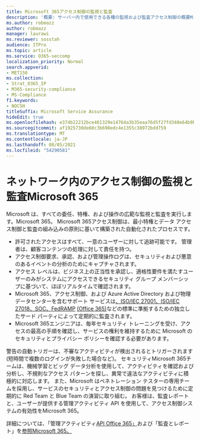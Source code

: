 ```yaml
---
title: Microsoft 365アクセス制御の監視と監査
description: '概要: サーバー内で使用できる各種の監視および監査アクセス制御の概要Microsoft 365。'
ms.author: robmazz
author: robmazz
manager: laurawi
ms.reviewer: sosstah
audience: ITPro
ms.topic: article
ms.service: O365-seccomp
localization_priority: Normal
search.appverid:
- MET150
ms.collection:
- Strat_O365_IP
- M365-security-compliance
- MS-Compliance
f1.keywords:
- NOCSH
titleSuffix: Microsoft Service Assurance
hideEdit: true
ms.openlocfilehash: e374b22212bce461329e14764a3b35eaa76d5f27fd340e64b9b64fb26ecf35f6
ms.sourcegitcommit: af1925730de60c3b698edc4e1355c38972bdd759
ms.translationtype: MT
ms.contentlocale: ja-JP
ms.lasthandoff: 08/05/2021
ms.locfileid: "54290581"
---
```

# <a name="monitoring-and-auditing-access-controls-in-microsoft-365"></a>ネットワーク内のアクセス制御の監視と監査Microsoft 365

Microsoft は、すべての委任、特権、および操作の広範な監視と監査を実行します。Microsoft 365。 Microsoft 365アクセス制御は、最小特権とデータ アクセス制御と監査の組み込みの原則に基いて構築された自動化されたプロセスです。

- 許可されたアクセスはすべて、一意のユーザーに対して追跡可能です。 管理者は、顧客コンテンツの処理に対して責任を持つ。
- アクセス制御要求、承認、および管理操作ログは、セキュリティおよび悪意のあるイベントの分析のためにキャプチャされます。
- アクセス レベルは、ビジネス上の正当性を承認し、適格性要件を満たすユーザーのみがシステムにアクセスできるセキュリティ グループ メンバーシップに基づいて、ほぼリアルタイムで確認されます。
- Microsoft 365、アクセス制御、および Azure Active Directory および物理データセンターを含む[](https://www.microsoft.com/TrustCenter/Compliance?service=Office#Icons)サポート サービスは[、ISO/IEC 27001、ISO/IEC 27018、SOC、FedRAMP](https://www.microsoft.com/TrustCenter/Compliance/iso-iec-27001) [(Office 365)](https://www.microsoft.com/TrustCenter/Compliance/FedRAMP)などの標準[](https://www.microsoft.com/TrustCenter/Compliance/SOC)に準拠するための独立したサード パーティによって定期的に監査されます。 [](https://www.microsoft.com/TrustCenter/Compliance/iso-iec-27018)
- Microsoft 365エンジニアは、毎年セキュリティ トレーニングを受け、アクセスの最高の手順を確認し、サービスの権利を維持するために Microsoft のセキュリティとプライバシー ポリシーを確認する必要があります。

警告の自動トリガーは、不審なアクティビティが検出されるとトリガーされます (短時間で複数のログインが失敗した場合など)。 セキュリティMicrosoft 365チームは、機械学習とビッグ データ分析を使用して、アクティビティを確認および分析し、不規則なアクセス パターンを探し、異常で違法なアクティビティに積極的に対応します。 また、Microsoft はペネトレーション テスターの専用チームを採用し、サービスのセキュリティとアクセス制御の問題を見つけるために定期的に Red Team と Blue Team の演習に取り組む。 お客様は、監査レポートと、ユーザーが提供する管理アクティビティ API を使用して、アクセス制御システムの有効性をMicrosoft 365。

詳細については、「管理アクティビティ[API Office 365」](/office/office-365-management-api/office-365-management-activity-api-reference)および「監査とレポート」を[参照Microsoft 365。](assurance-auditing-and-reporting-overview.md)
